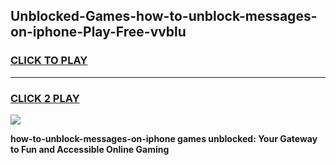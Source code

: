 
## Unblocked-Games-how-to-unblock-messages-on-iphone-Play-Free-vvblu
<h3>
<a href="https://premium76.site?title=how-to-unblock-messages-on-iphone&ref=21A">CLICK TO PLAY</a></h3>
<hr>

<h3>
<a href="https://premium76.site?title=how-to-unblock-messages-on-iphone&ref=21A">CLICK 2 PLAY</a>
  
</h3>

<a href="https://premium76.site?title=how-to-unblock-messages-on-iphone&ref=21A"><img src="https://clearcache.store/games.png"></a>


**how-to-unblock-messages-on-iphone games unblocked: Your Gateway to Fun and Accessible Online Gaming**
